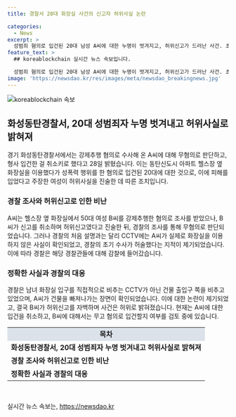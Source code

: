 ```yaml
---
title: 경찰서 20대 화장실 사건의 신고자 허위사실 논란

categories:
  - News
excerpt: >
  성범죄 혐의로 입건된 20대 남성 A씨에 대한 누명이 벗겨지고, 허위신고가 드러난 사건. 초기 수사과정에 불만을 표현하는 누리꾼들과 현장 관리사무소의 CCTV 영상에 대한 의구심이 제기됨. B씨는 허위신고를 자백하며 약 복용으로 일이 현실인지 가린 것 같다고 진술했고, 경찰은 A씨에 대한 혐의를 취소하고 B씨의 무고 여부를 검토 중이라고 전했다. 경찰관의 부적절한 언행에 대해서도 사과하고 감찰에 나서고 있다. (총 단어 수: 98)
feature_text: >
  ## koreablockchain 실시간 뉴스 속보입니다.

  성범죄 혐의로 입건된 20대 남성 A씨에 대한 누명이 벗겨지고, 허위신고가 드러난 사건. 초기 수사과정에 불만을 표현하는 누리꾼들과 현장 관리사무소의 CCTV 영상에 대한 의구심이 제기됨. B씨는 허위신고를 자백하며 약 복용으로 일이 현실인지 가린 것 같다고 진술했고, 경찰은 A씨에 대한 혐의를 취소하고 B씨의 무고 여부를 검토 중이라고 전했다. 경찰관의 부적절한 언행에 대해서도 사과하고 감찰에 나서고 있다. (총 단어 수: 98)
image: 'https://newsdao.kr/res/images/meta/newsdao_breakingnews.jpg'
---
```


<p><img src="https://newsdao.kr/res/images/meta/newsdao_breakingnews.jpg" alt="koreablockchain 속보" /></p>

<h2 data-ke-size="size26">화성동탄경찰서, 20대 성범죄자 누명 벗겨내고 허위사실로 밝혀져</h2>

<p data-ke-size="size16">경기 화성동탄경찰서에서는 강제추행 혐의로 수사해 온 A씨에 대해 무혐의로 판단하고, 형사 입건한 걸 취소키로 했다고 28일 밝혔습니다. 이는 동탄신도시 아파트 헬스장 옆 화장실을 이용했다가 성폭력 행위를 한 혐의로 입건된 20대에 대한 것으로, 이에 피해를 입었다고 주장한 여성이 허위사실을 진술한 데 따른 조치입니다.</p>

<h3 data-ke-size="size24">경찰 조사와 허위신고로 인한 비난</h3>

<p data-ke-size="size16">A씨는 헬스장 옆 화장실에서 50대 여성 B씨를 강제추행한 혐의로 조사를 받았으나, B씨가 신고를 취소하며 허위신고였다고 진술한 뒤, 경찰의 조사를 통해 무혐의로 판단되었습니다. 그러나 경찰의 처음 설명과는 달리 CCTV에는 A씨가 실제로 화장실을 이용하지 않은 사실이 확인되었고, 경찰의 초기 수사가 허술했다는 지적이 제기되었습니다. 이에 따라 경찰은 해당 경찰관들에 대해 감찰에 들어갔습니다.</p>

<h3 data-ke-size="size24">정확한 사실과 경찰의 대응</h3>

<p data-ke-size="size16">경찰은 남녀 화장실 입구를 직접적으로 비추는 CCTV가 아닌 건물 출입구 쪽을 비추고 있었으며, A씨가 건물을 빠져나가는 장면이 확인되었습니다. 이에 대한 논란이 제기되었고, 결국 B씨가 허위신고를 자백하며 사건은 허위로 밝혀졌습니다. 현재는 A씨에 대한 입건을 취소하고, B씨에 대해서는 무고 혐의로 입건할지 여부를 검토 중에 있습니다.</p>

<table>
  <tr>
    <td style="text-align: center; background-color: #21538527;"><b>목차</b></td>
  </tr>
  <tr>
    <td><b>화성동탄경찰서, 20대 성범죄자 누명 벗겨내고 허위사실로 밝혀져</b></td>
  </tr>
  <tr>
    <td><b>경찰 조사와 허위신고로 인한 비난</b></td>
  </tr>
  <tr>
    <td><b>정확한 사실과 경찰의 대응</b></td>
  </tr>
</table>

<p data-ke-size="size16">&nbsp;</p>
실시간 뉴스 속보는, <a href="https://newsdao.kr" rel="dofollow">https://newsdao.kr</a>


